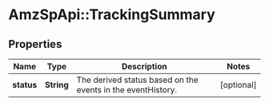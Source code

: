 # AmzSpApi::TrackingSummary

## Properties
Name | Type | Description | Notes
------------ | ------------- | ------------- | -------------
**status** | **String** | The derived status based on the events in the eventHistory. | [optional] 

